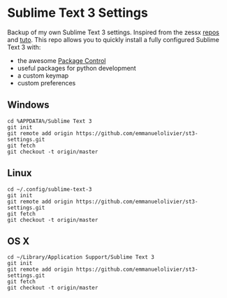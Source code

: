 Sublime Text 3 Settings
=======================

Backup of my own Sublime Text 3 settings. Inspired from the zessx [repos](https://github.com/zessx/st3-settings/) and [tuto](https://blog.smarchal.com/configurer-sublime-text-en-30-secondes-grace-a-git).
This repo allows you to quickly install a fully configured Sublime Text 3 with:

 - the awesome [Package Control](https://github.com/wbond/sublime_package_control)
 - useful packages for python development
 - a custom keymap
 - custom preferences

Windows
-------

    cd %APPDATA%/Sublime Text 3
    git init
    git remote add origin https://github.com/emmanuelolivier/st3-settings.git
    git fetch
    git checkout -t origin/master

Linux
-----

    cd ~/.config/sublime-text-3
    git init
    git remote add origin https://github.com/emmanuelolivier/st3-settings.git
    git fetch
    git checkout -t origin/master

OS X
----

    cd ~/Library/Application Support/Sublime Text 3
    git init
    git remote add origin https://github.com/emmanuelolivier/st3-settings.git
    git fetch
    git checkout -t origin/master
